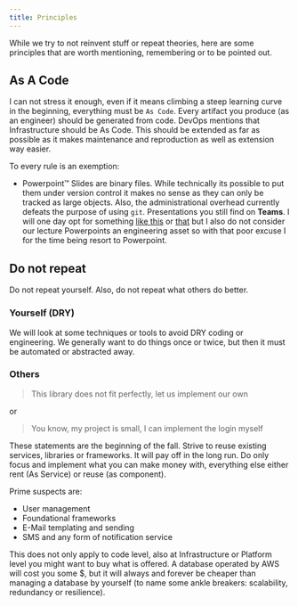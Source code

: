 ```yaml
---
title: Principles
---
```


While we try to not reinvent stuff or repeat theories, here are some principles that are worth mentioning, remembering or to be pointed out.

## As A Code
I can not stress it enough, even if it means climbing a steep learning curve in the beginning, everything must be `As Code`. Every artifact you produce (as an engineer) should be generated from code. DevOps mentions that Infrastructure should be As Code. This should be extended as far as possible as it makes maintenance and reproduction as well as extension way easier. 

To every rule is an exemption:

- Powerpoint™️ Slides are binary files. While technically its possible to put them under version control it makes no sense as they can only be tracked as large objects. Also, the administrational overhead currently defeats the purpose of using `git`. Presentations you still find on **Teams**. I will one day opt for something [like this](https://arnehilmann.github.io/markdeck/) or [that](https://revealjs.com/#/3) but I also do not consider our lecture Powerpoints an engineering asset so with that poor excuse I for the time being resort to Powerpoint. 

## Do not repeat

Do not repeat yourself. Also, do not repeat what others do better.

### Yourself (DRY)

We will look at some techniques or tools to avoid DRY coding or engineering. We generally want to do things once or twice, but then it must be automated or abstracted away. 

### Others

> This library does not fit perfectly, let us implement our own

or

> You know, my project is small, I can implement the login myself

These statements are the beginning of the fall. Strive to reuse existing services, libraries or frameworks. It will pay off in the long run. Do only focus and implement what you can make money with, everything else either rent (As Service) or reuse (as component).

Prime suspects are:

* User management
* Foundational frameworks
* E-Mail templating and sending
* SMS and any form of notification service

This does not only apply to code level, also at Infrastructure or Platform level you might want to buy what is offered. A database operated by AWS will cost you some $, but it will always and forever be cheaper than managing a database by yourself (to name some ankle breakers: scalability, redundancy or resilience).
